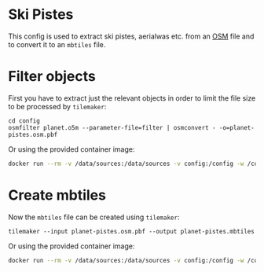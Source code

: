 # Ski Pistes

This config is used to extract ski pistes, aerialwas etc. from an [OSM](https://www.openstreetmap.org) file and to convert it to an `mbtiles` file.

# Filter objects

First you have to extract just the relevant objects in order to limit the file size to be processed by `tilemaker`:

```
cd config
osmfilter planet.o5m --parameter-file=filter | osmconvert - -o=planet-pistes.osm.pbf
```

Or using the provided container image:

```sh
docker run --rm -v /data/sources:/data/sources -v config:/config -w /config mytracks/tilemaker sh -c "osmfilter /data/sources/planet.o5m --parameter-file=filter | osmconvert - -o=/data/sources/planet-pistes.osm.pbf"
```

# Create mbtiles

Now the `mbtiles` file can be created using `tilemaker`:

```
tilemaker --input planet-pistes.osm.pbf --output planet-pistes.mbtiles
```

Or using the provided container image:

```sh
docker run --rm -v /data/sources:/data/sources -v config:/config -w /config -v /data/mbtiles:/data/mbtiles mytracks/tilemaker tilemaker --input /data/sources/planet-pistes.osm.pbf --output /data/mbtiles/planet-pistes.mbtiles
```
